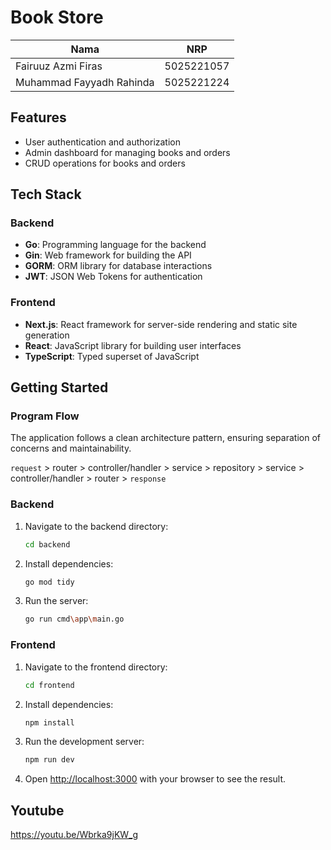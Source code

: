 # Book Store

| Nama                      | NRP        |
| ----------------------    | ---------- |
| Fairuuz Azmi Firas        | 5025221057 |
| Muhammad Fayyadh Rahinda  | 5025221224 |


## Features

- User authentication and authorization
- Admin dashboard for managing books and orders
- CRUD operations for books and orders

## Tech Stack

### Backend

- **Go**: Programming language for the backend
- **Gin**: Web framework for building the API
- **GORM**: ORM library for database interactions
- **JWT**: JSON Web Tokens for authentication

### Frontend

- **Next.js**: React framework for server-side rendering and static site generation
- **React**: JavaScript library for building user interfaces
- **TypeScript**: Typed superset of JavaScript

## Getting Started

### Program Flow
The application follows a clean architecture pattern, ensuring separation of concerns and maintainability.

`request` > router > controller/handler > service > repository > service > controller/handler > router > `response`

### Backend

1. Navigate to the backend directory:
    ```bash
    cd backend
    ```

2. Install dependencies:
    ```bash
    go mod tidy
    ```

3. Run the server:
    ```bash
    go run cmd\app\main.go
    ```

### Frontend

1. Navigate to the frontend directory:
    ```bash
    cd frontend
    ```

2. Install dependencies:
    ```bash
    npm install
    ```

3. Run the development server:
    ```bash
    npm run dev
    ```

4. Open [http://localhost:3000](http://localhost:3000) with your browser to see the result.

## Youtube 
https://youtu.be/Wbrka9jKW_g
